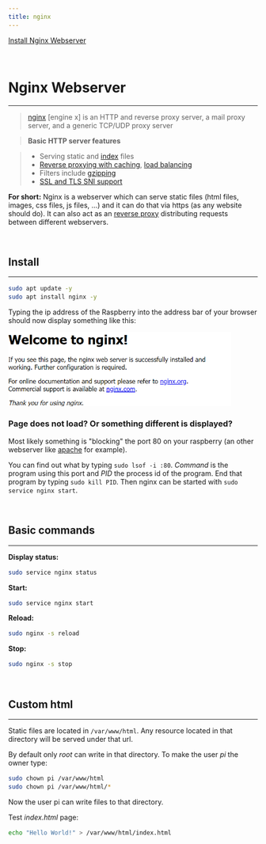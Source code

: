 ```yaml
---
title: nginx
---
```


[Install Nginx Webserver](https://bitfexl.github.io/piadmin/nginx)

<br>

# Nginx Webserver

---

> [nginx](https://nginx.org/en/) [engine x] is an HTTP and reverse proxy server, a mail proxy server, and a generic TCP/UDP proxy server

> **Basic HTTP server features**

> -   Serving static and [index](https://nginx.org/en/docs/http/ngx_http_index_module.html) files
> -   [Reverse proxying with caching](https://nginx.org/en/docs/http/ngx_http_proxy_module.html), [load balancing](https://nginx.org/en/docs/http/ngx_http_upstream_module.html)
> -   Filters include [gzipping](https://nginx.org/en/docs/http/ngx_http_gzip_module.html)
> -   [SSL and TLS SNI support](https://nginx.org/en/docs/http/ngx_http_ssl_module.html)

**For short:**
Nginx is a webserver which can serve static files (html files, images, css files, js files, ...) and it can do that via https (as any website should do). It can also act as an [reverse proxy](https://en.wikipedia.org/wiki/Reverse_proxy) distributing requests between different webservers.

<br>

## Install

---

```bash
sudo apt update -y
sudo apt install nginx -y
```

Typing the ip address of the Raspberry into the address bar of your browser should now display something like this:

<img src="welcomeToNginx.png" alt="Welcome to nginx!" width="450" />

### Page does not load? Or something different is displayed?

Most likely something is "blocking" the port 80 on your raspberry (an other webserver like [apache](https://httpd.apache.org/) for example).

You can find out what by typing `sudo lsof -i :80`. _Command_ is the program using this port and _PID_ the process id of the program. End that program by typing `sudo kill PID`. Then nginx can be started with `sudo service nginx start`.

<br>

## Basic commands

---

**Display status:**

```bash
sudo service nginx status
```

**Start:**

```bash
sudo service nginx start
```

**Reload:**

```bash
sudo nginx -s reload
```

**Stop:**

```bash
sudo nginx -s stop
```

<br>

## Custom html

---

Static files are located in `/var/www/html`. Any resource located in that directory will be served under that url.

By default only _root_ can write in that directory. To make the user _pi_ the owner type:

```bash
sudo chown pi /var/www/html
sudo chown pi /var/www/html/*
```

Now the user pi can write files to that directory.

Test _index.html_ page:

```bash
echo "Hello World!" > /var/www/html/index.html
```
